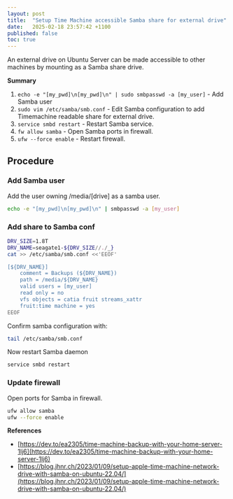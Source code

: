 ```yaml
---
layout: post
title:  "Setup Time Machine accessible Samba share for external drive"
date:   2025-02-18 23:57:42 +1100
published: false
toc: true
---
```


An external drive on Ubuntu Server can be made accessible to other machines by mounting as a Samba share drive.

**Summary**

1. `echo -e "[my_pwd]\n[my_pwd]\n" | sudo smbpasswd -a [my_user]` - Add Samba user
2. `sudo vim /etc/samba/smb.conf` - Edit Samba configuration to add Timemachine readable share for external drive.
3. `service smbd restart` - Restart Samba service.
4. `fw allow samba` - Open Samba ports in firewall.
5. `ufw --force enable` - Restart firewall.


## Procedure

### Add Samba user

Add the user owning /media/[drive] as a samba user.

```bash
echo -e "[my_pwd]\n[my_pwd]\n" | smbpasswd -a [my_user]
```


### Add share to Samba conf

```bash
DRV_SIZE=1.8T
DRV_NAME=seagate1-${DRV_SIZE//./_}
cat >> /etc/samba/smb.conf <<'EEOF'

[${DRV_NAME}]
    comment = Backups (${DRV_NAME})
    path = /media/${DRV_NAME}
    valid users = [my_user]
    read only = no
    vfs objects = catia fruit streams_xattr
    fruit:time machine = yes
EEOF
```

Confirm samba configuration with:
```bash
tail /etc/samba/smb.conf
```


Now restart Samba daemon

```bash
service smbd restart
```

### Update firewall

Open ports for Samba in firewall.

```bash
ufw allow samba
ufw --force enable
```


**References**

- [https://dev.to/ea2305/time-machine-backup-with-your-home-server-1lj6](https://dev.to/ea2305/time-machine-backup-with-your-home-server-1lj6)
- [https://blog.jhnr.ch/2023/01/09/setup-apple-time-machine-network-drive-with-samba-on-ubuntu-22.04/](https://blog.jhnr.ch/2023/01/09/setup-apple-time-machine-network-drive-with-samba-on-ubuntu-22.04/)
